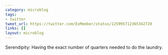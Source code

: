 ```yaml
---
category: microblog
tags:
- twitter
tweet_url: https://twitter.com/ExMember/status/125995712365342720
links: []
layout: microblog
---
```

Serendipity: Having the exact number of quarters needed to do the laundry.
